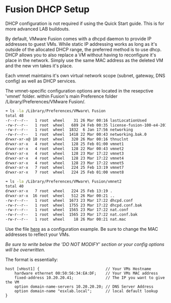<!--
net_config/net-dhcp_config.md
-->

# Fusion DHCP Setup

DHCP configuration is not required if using the Quick Start guide. This is for more advanced LAB buildouts.

By default, VMware Fusion comes with a dhcpd daemon to provide IP addresses to guest VMs.
While static IP addressing works as long as it's outside of the allocated DHCP range,  the preferred method is to use dhcp.
DHCP allows you to also replace a VM without having to reconfigure it's place in the network. Simply use the same MAC address as the deleted VM and the new vm takes it's place.

Each vmnet maintains it's own virtual network scope (subnet, gateway, DNS config) as well as DHCP services.

The vmnet-specific configuration options are located in the resepctive 'vmnet' folder. within Fusion's main Preference folder /Library/Preferences/VMware Fusion/.

```bash
➜ ls -la /Library/Preferences/VMware\ Fusion
total 48
-r--r--r--   1 root  wheel    31 26 Mar 00:16 lastLocationUsed
-rw-r--r--   1 root  wheel   689 24 Feb 00:35 license-fusion-100-e4-201704
-rw-r--r--   1 root  wheel  1832  6 Jan 17:56 networking
-rw-r--r--   1 root  wheel  1418 22 Mar 00:43 networking.bak.0
drwxr-xr-x@ 10 root  wheel   320 26 Mar 00:16 thnuclnt
drwxr-xr-x   4 root  wheel   128 25 Feb 01:00 vmnet1
drwxr-xr-x   4 root  wheel   128 22 Mar 00:43 vmnet2
drwxr-xr-x   4 root  wheel   128 23 Mar 17:22 vmnet3
drwxr-xr-x   4 root  wheel   128 23 Mar 17:22 vmnet4
drwxr-xr-x   4 root  wheel   128 23 Mar 17:22 vmnet5
drwxr-xr-x   7 root  wheel   224 25 Feb 13:19 vmnet7
drwxr-xr-x   7 root  wheel   224 25 Feb 01:00 vmnet8
```

```bash
➜ ls -la /Library/Preferences/VMware\ Fusion/vmnet2
total 40
drwxr-xr-x   7 root  wheel   224 25 Feb 13:19 .
drwxr-xr-x  16 root  wheel   512 26 Mar 00:21 ..
-rw-r--r--   1 root  wheel  1673 23 Mar 17:22 dhcpd.conf
-rw-r--r--   1 root  wheel  1755 23 Mar 17:22 dhcpd.conf.bak
-rw-r--r--   1 root  wheel  1565 23 Mar 17:22 nat.conf
-rw-r--r--   1 root  wheel  1565 23 Mar 17:22 nat.conf.bak
-rw-r--r--   1 root  wheel    18 26 Mar 00:21 nat.mac
```

Use the file [here](../net_config/fusion_prefs/vmnet2-dhcpd.conf) as a configuration example. Be sure to change the MAC addresses to reflect your VMs.

*Be sure to write below the 'DO NOT MODIFY' section or your config options will be overwritten.*

The format is essentially:

```
host [vHost1] {                             // Your VMs Hostname
	hardware ethernet 00:50:56:34:EA:DF;    // Your VMs MAC address
	fixed-address 10.20.20.41;              // The IP you want to give the VM
	option domain-name-servers 10.20.20.20; // DNS Server Address
	option domain-name "esxlab.local";      // local default lookup
}
```
